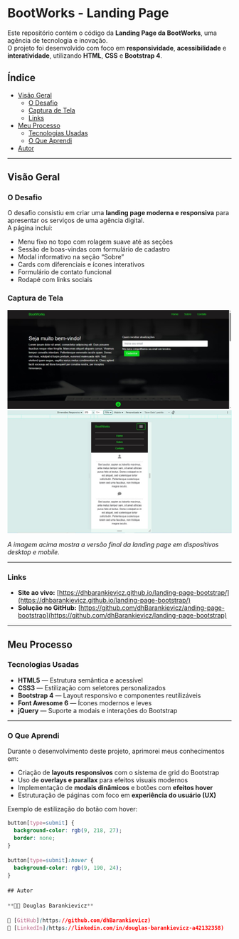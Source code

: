# BootWorks - Landing Page

Este repositório contém o código da **Landing Page da BootWorks**, uma agência de tecnologia e inovação.  
O projeto foi desenvolvido com foco em **responsividade**, **acessibilidade** e **interatividade**, utilizando **HTML**, **CSS** e **Bootstrap 4**.

## Índice

- [Visão Geral](#visão-geral)
  - [O Desafio](#o-desafio)
  - [Captura de Tela](#captura-de-tela)
  - [Links](#links)
- [Meu Processo](#meu-processo)
  - [Tecnologias Usadas](#tecnologias-usadas)
  - [O Que Aprendi](#o-que-aprendi)
- [Autor](#autor)

---

## Visão Geral

### O Desafio

O desafio consistiu em criar uma **landing page moderna e responsiva** para apresentar os serviços de uma agência digital.  
A página inclui:
- Menu fixo no topo com rolagem suave até as seções  
- Sessão de boas-vindas com formulário de cadastro  
- Modal informativo na seção “Sobre”  
- Cards com diferenciais e ícones interativos  
- Formulário de contato funcional  
- Rodapé com links sociais  

### Captura de Tela

![Captura de Tela Desktop](./img/desktop.jpg)
![Captura de Tela Mobile](./img/mobile.jpg)

*A imagem acima mostra a versão final da landing page em dispositivos desktop e mobile.*

---

### Links

- **Site ao vivo:** [https://dhbarankievicz.github.io/landing-page-bootstrap/](https://dhbarankievicz.github.io/landing-page-bootstrap/)  
- **Solução no GitHub:** [https://github.com/dhBarankievicz/anding-page-bootstrap](https://github.com/dhBarankievicz/landing-page-bootstrap)  

---

## Meu Processo

### Tecnologias Usadas

- **HTML5** — Estrutura semântica e acessível  
- **CSS3** — Estilização com seletores personalizados  
- **Bootstrap 4** — Layout responsivo e componentes reutilizáveis  
- **Font Awesome 6** — Ícones modernos e leves  
- **jQuery** — Suporte a modais e interações do Bootstrap  

---

### O Que Aprendi

Durante o desenvolvimento deste projeto, aprimorei meus conhecimentos em:
- Criação de **layouts responsivos** com o sistema de grid do Bootstrap  
- Uso de **overlays e parallax** para efeitos visuais modernos  
- Implementação de **modais dinâmicos** e botões com **efeitos hover**  
- Estruturação de páginas com foco em **experiência do usuário (UX)**  

Exemplo de estilização do botão com hover:
```css
button[type=submit] {
  background-color: rgb(9, 218, 27);
  border: none;
}

button[type=submit]:hover {
  background-color: rgb(9, 190, 24);
}

## Autor

**👨‍💻 Douglas Barankievicz**  

🔗 [GitHub](https://github.com/dhBarankievicz)  
🔗 [LinkedIn](https://linkedin.com/in/douglas-barankievicz-a42132358)
